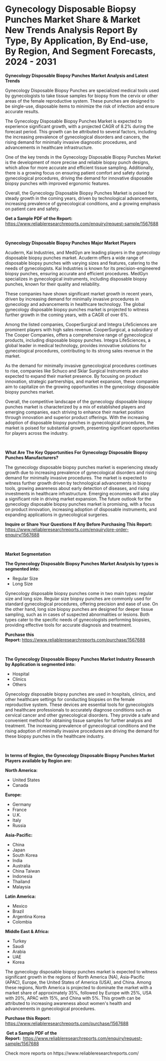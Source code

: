 <p><h1>Gynecology Disposable Biopsy Punches Market Share & Market New Trends Analysis Report By Type, By Application, By End-use, By Region, And Segment Forecasts, 2024 - 2031</h1></p><p><strong>Gynecology Disposable Biopsy Punches Market Analysis and Latest Trends</strong></p>
<p><p>Gynecology Disposable Biopsy Punches are specialized medical tools used by gynecologists to take tissue samples for biopsy from the cervix or other areas of the female reproductive system. These punches are designed to be single-use, disposable items to minimize the risk of infection and ensure accurate results.</p><p>The Gynecology Disposable Biopsy Punches Market is expected to experience significant growth, with a projected CAGR of 8.2% during the forecast period. This growth can be attributed to several factors, including the increasing prevalence of gynecological disorders and cancers, the rising demand for minimally invasive diagnostic procedures, and advancements in healthcare infrastructure.</p><p>One of the key trends in the Gynecology Disposable Biopsy Punches Market is the development of more precise and reliable biopsy punch designs, which allow for more accurate and efficient tissue sampling. Additionally, there is a growing focus on ensuring patient comfort and safety during gynecological procedures, driving the demand for innovative disposable biopsy punches with improved ergonomic features.</p><p>Overall, the Gynecology Disposable Biopsy Punches Market is poised for steady growth in the coming years, driven by technological advancements, increasing prevalence of gynecological conditions, and a growing emphasis on patient care and safety.</p></p>
<p><strong>Get a Sample PDF of the Report:&nbsp;</strong> <a href="https://www.reliableresearchreports.com/enquiry/request-sample/1567688">https://www.reliableresearchreports.com/enquiry/request-sample/1567688</a></p>
<p>&nbsp;</p>
<p><strong>Gynecology Disposable Biopsy Punches Major Market Players</strong></p>
<p><p>Acuderm, Kai Industries, and MedGyn are leading players in the gynecology disposable biopsy punches market. Acuderm offers a wide range of disposable biopsy punches with varying sizes and features, catering to the needs of gynecologists. Kai Industries is known for its precision-engineered biopsy punches, ensuring accurate and efficient procedures. MedGyn specializes in gynecological instruments, including disposable biopsy punches, known for their quality and reliability.</p><p>These companies have shown significant market growth in recent years, driven by increasing demand for minimally invasive procedures in gynecology and advancements in healthcare technology. The global gynecology disposable biopsy punches market is projected to witness further growth in the coming years, with a CAGR of over 6%.</p><p>Among the listed companies, CooperSurgical and Integra LifeSciences are prominent players with high sales revenue. CooperSurgical, a subsidiary of The Cooper Companies, offers a comprehensive range of gynecological products, including disposable biopsy punches. Integra LifeSciences, a global leader in medical technology, provides innovative solutions for gynecological procedures, contributing to its strong sales revenue in the market.</p><p>As the demand for minimally invasive gynecological procedures continues to rise, companies like Schuco and Sklar Surgical Instruments are also expected to expand their market presence. By focusing on product innovation, strategic partnerships, and market expansion, these companies aim to capitalize on the growing opportunities in the gynecology disposable biopsy punches market.</p><p>Overall, the competitive landscape of the gynecology disposable biopsy punches market is characterized by a mix of established players and emerging companies, each striving to enhance their market position through innovation and superior product offerings. With the increasing adoption of disposable biopsy punches in gynecological procedures, the market is poised for substantial growth, presenting significant opportunities for players across the industry.</p></p>
<p>&nbsp;</p>
<p><strong>What Are The Key Opportunities For Gynecology Disposable Biopsy Punches Manufacturers?</strong></p>
<p><p>The gynecology disposable biopsy punches market is experiencing steady growth due to increasing prevalence of gynecological disorders and rising demand for minimally invasive procedures. The market is expected to witness further growth driven by technological advancements in biopsy tools, growing awareness about early detection of diseases, and rising investments in healthcare infrastructure. Emerging economies will also play a significant role in driving market expansion. The future outlook for the gynecology disposable biopsy punches market is promising, with a focus on product innovation, increasing adoption of disposable instruments, and expanding applications in gynecological surgeries.</p></p>
<p><strong>Inquire or Share Your Questions If Any Before Purchasing This Report:</strong> <a href="https://www.reliableresearchreports.com/enquiry/pre-order-enquiry/1567688">https://www.reliableresearchreports.com/enquiry/pre-order-enquiry/1567688</a></p>
<p>&nbsp;</p>
<p><strong>Market Segmentation</strong></p>
<p><strong>The Gynecology Disposable Biopsy Punches Market Analysis by types is segmented into:</strong></p>
<p><ul><li>Regular Size</li><li>Long Size</li></ul></p>
<p><p>Gynecology disposable biopsy punches come in two main types: regular size and long size. Regular size biopsy punches are commonly used for standard gynecological procedures, offering precision and ease of use. On the other hand, long size biopsy punches are designed for deeper tissue sampling, such as in cases of suspected abnormalities or lesions. Both types cater to the specific needs of gynecologists performing biopsies, providing effective tools for accurate diagnosis and treatment.</p></p>
<p><strong>Purchase this Report:&nbsp;</strong><a href="https://www.reliableresearchreports.com/purchase/1567688">https://www.reliableresearchreports.com/purchase/1567688</a></p>
<p>&nbsp;</p>
<p><strong>The Gynecology Disposable Biopsy Punches Market Industry Research by Application is segmented into:</strong></p>
<p><ul><li>Hospital</li><li>Clinics</li><li>Others</li></ul></p>
<p><p>Gynecology disposable biopsy punches are used in hospitals, clinics, and other healthcare settings for conducting biopsies on the female reproductive system. These devices are essential tools for gynecologists and healthcare professionals to accurately diagnose conditions such as cervical cancer and other gynecological disorders. They provide a safe and convenient method for obtaining tissue samples for further analysis and treatment. The increasing prevalence of gynecological conditions and the rising adoption of minimally invasive procedures are driving the demand for these biopsy punches in the healthcare industry.</p></p>
<p>&nbsp;</p>
<p><strong>In terms of Region, the Gynecology Disposable Biopsy Punches Market Players available by Region are:</strong></p>
<p>
    <p> <strong> North America: </strong>
        <ul>
            <li>United States</li>
            <li>Canada</li>
        </ul>
        </p> 
    <p> <strong> Europe: </strong>
        <ul>
            <li>Germany</li>
            <li>France</li>
            <li>U.K.</li>
            <li>Italy</li>
            <li>Russia</li>
        </ul>
        </p> 
    <p> <strong> Asia-Pacific: </strong>
        <ul>
            <li>China</li>
            <li>Japan</li>
            <li>South Korea</li>
            <li>India</li>
            <li>Australia</li>
            <li>China Taiwan</li>
            <li>Indonesia</li>
            <li>Thailand</li>
            <li>Malaysia</li>
        </ul>
        </p> 
    <p> <strong> Latin America: </strong>
        <ul>
            <li>Mexico</li>
            <li>Brazil</li>
            <li>Argentina Korea</li>
            <li>Colombia</li>
        </ul>
        </p> 
    <p> <strong> Middle East & Africa: </strong>
        <ul>
            <li>Turkey</li>
            <li>Saudi</li>
            <li>Arabia</li>
            <li>UAE</li>
            <li>Korea</li>
        </ul>
    </p>
    </p>
<p><p>The gynecology disposable biopsy punches market is expected to witness significant growth in the regions of North America (NA), Asia-Pacific (APAC), Europe, the United States of America (USA), and China. Among these regions, North America is projected to dominate the market with a market share of approximately 35%, followed by Europe with 25%, USA with 20%, APAC with 15%, and China with 5%. This growth can be attributed to increasing awareness about women's health and advancements in gynecological procedures.</p></p>
<p><strong>Purchase this Report: </strong><a href="https://www.reliableresearchreports.com/purchase/1567688">https://www.reliableresearchreports.com/purchase/1567688</a></p>
<p>&nbsp;<strong>Get a Sample PDF of the Report:&nbsp;&nbsp;</strong><a href="https://www.reliableresearchreports.com/enquiry/request-sample/1567688">https://www.reliableresearchreports.com/enquiry/request-sample/1567688</a></p>
<p><strong></strong></p>
<p>Check more reports on https://www.reliableresearchreports.com/</p>